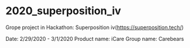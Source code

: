 # 2020_superposition_iv

Grope project in Hackathon: Superposition iv(https://superposition.tech/)

Date: 2/29/2020 - 3/1/2020 </n>
Product name: iCare
Group name: Carebears
